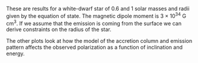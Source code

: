 These are results for a white-dwarf star of 0.6 and 1 solar masses and radii given by the equation of state.  The magnetic dipole moment is 3 &times; 10<sup>34</sup> G cm<sup>3</sup>. If we assume that the emission is coming from the surface we can derive constraints on the radius of the star.

The other plots look at how the model of the accretion column and emission pattern affects the observed polarization as a function of inclination and energy.
